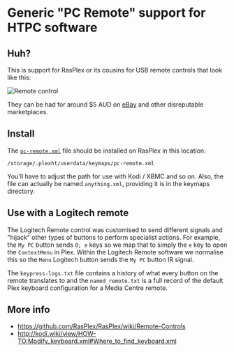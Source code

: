 # Generic "PC Remote" support for HTPC software

## Huh?

This is support for RasPlex or its cousins for USB remote controls that look
like this:

![Remote
control](https://raw.githubusercontent.com/davidjb/plex-usb-pc-remote/master/remote.jpg)

They can be had for around $5 AUD on
[eBay](https://www.ebay.com.au/itm/Remote-Infrared-Ray-Control-Controller-Wireless-PC-USB-Windows-Media-Center-/381210067916)
and other disreputable marketplaces.

## Install

The
[`pc-remote.xml`](https://github.com/davidjb/plex-usb-pc-remote/blob/master/pc-remote.xml)
file should be installed on RasPlex in this location:

    /storage/.plexht/userdata/keymaps/pc-remote.xml

You'll have to adjust the path for use with Kodi / XBMC and so on.  Also, the
file can actually be named `anything.xml`, providing it is in the keymaps directory.

## Use with a Logitech remote

The Logitech Remote control was customised to send different signals and
"hijack" other types of buttons to perform specialist actions.  For example,
the `My PC` button sends `0; e` keys so we map that to simply the `e` key to
open the `ContextMenu` in Plex. Within the Logitech Remote software we normalise
this so the `Menu` Logitech button sends the `My PC` button IR signal.

The `keypress-logs.txt` file contains a history of what every button on the
remote translates to and the `named_remote.txt` is a full record of the
default Plex keyboard configuration for a Media Centre remote.

## More info

* <https://github.com/RasPlex/RasPlex/wiki/Remote-Controls>
* <http://kodi.wiki/view/HOW-TO:Modify_keyboard.xml#Where_to_find_keyboard.xml>


